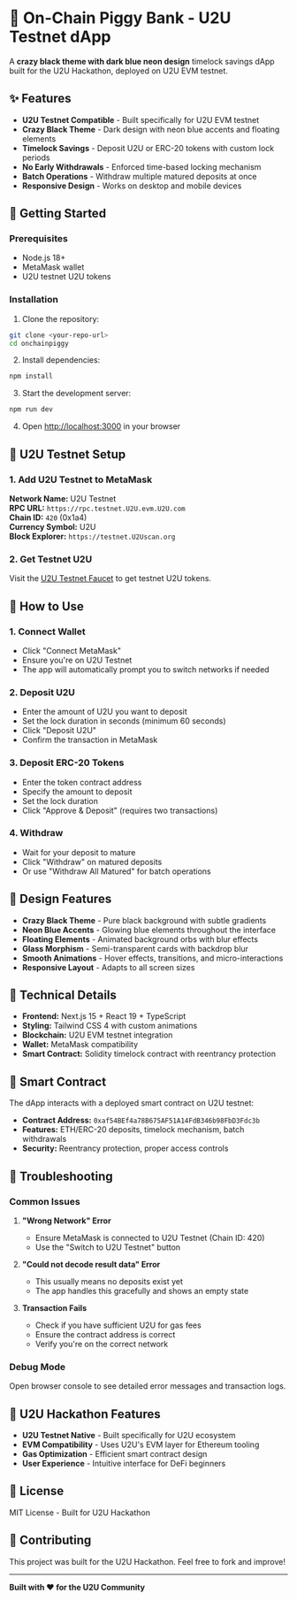 # 🏦 On-Chain Piggy Bank - U2U Testnet dApp

A **crazy black theme with dark blue neon design** timelock savings dApp built for the U2U Hackathon, deployed on U2U EVM testnet.

## ✨ Features

- **U2U Testnet Compatible** - Built specifically for U2U EVM testnet
- **Crazy Black Theme** - Dark design with neon blue accents and floating elements
- **Timelock Savings** - Deposit U2U or ERC-20 tokens with custom lock periods
- **No Early Withdrawals** - Enforced time-based locking mechanism
- **Batch Operations** - Withdraw multiple matured deposits at once
- **Responsive Design** - Works on desktop and mobile devices

## 🚀 Getting Started

### Prerequisites

- Node.js 18+ 
- MetaMask wallet
- U2U testnet U2U tokens

### Installation

1. Clone the repository:
```bash
git clone <your-repo-url>
cd onchainpiggy
```

2. Install dependencies:
```bash
npm install
```

3. Start the development server:
```bash
npm run dev
```

4. Open [http://localhost:3000](http://localhost:3000) in your browser

## 🔗 U2U Testnet Setup

### 1. Add U2U Testnet to MetaMask

**Network Name:** U2U Testnet  
**RPC URL:** `https://rpc.testnet.U2U.evm.U2U.com`  
**Chain ID:** `420` (0x1a4)  
**Currency Symbol:** U2U  
**Block Explorer:** `https://testnet.U2Uscan.org`

### 2. Get Testnet U2U

Visit the [U2U Testnet Faucet](https://testnet.U2Uscan.org/faucet) to get testnet U2U tokens.

## 💎 How to Use

### 1. Connect Wallet
- Click "Connect MetaMask" 
- Ensure you're on U2U Testnet
- The app will automatically prompt you to switch networks if needed

### 2. Deposit U2U
- Enter the amount of U2U you want to deposit
- Set the lock duration in seconds (minimum 60 seconds)
- Click "Deposit U2U"
- Confirm the transaction in MetaMask

### 3. Deposit ERC-20 Tokens
- Enter the token contract address
- Specify the amount to deposit
- Set the lock duration
- Click "Approve & Deposit" (requires two transactions)

### 4. Withdraw
- Wait for your deposit to mature
- Click "Withdraw" on matured deposits
- Or use "Withdraw All Matured" for batch operations

## 🎨 Design Features

- **Crazy Black Theme** - Pure black background with subtle gradients
- **Neon Blue Accents** - Glowing blue elements throughout the interface
- **Floating Elements** - Animated background orbs with blur effects
- **Glass Morphism** - Semi-transparent cards with backdrop blur
- **Smooth Animations** - Hover effects, transitions, and micro-interactions
- **Responsive Layout** - Adapts to all screen sizes

## 🔧 Technical Details

- **Frontend:** Next.js 15 + React 19 + TypeScript
- **Styling:** Tailwind CSS 4 with custom animations
- **Blockchain:** U2U EVM testnet integration
- **Wallet:** MetaMask compatibility
- **Smart Contract:** Solidity timelock contract with reentrancy protection

## 📱 Smart Contract

The dApp interacts with a deployed smart contract on U2U testnet:

- **Contract Address:** `0xaf54BEf4a78B675AF51A14FdB346b98FbD3Fdc3b`
- **Features:** ETH/ERC-20 deposits, timelock mechanism, batch withdrawals
- **Security:** Reentrancy protection, proper access controls

## 🐛 Troubleshooting

### Common Issues

1. **"Wrong Network" Error**
   - Ensure MetaMask is connected to U2U Testnet (Chain ID: 420)
   - Use the "Switch to U2U Testnet" button

2. **"Could not decode result data" Error**
   - This usually means no deposits exist yet
   - The app handles this gracefully and shows an empty state

3. **Transaction Fails**
   - Check if you have sufficient U2U for gas fees
   - Ensure the contract address is correct
   - Verify you're on the correct network

### Debug Mode

Open browser console to see detailed error messages and transaction logs.

## 🎯 U2U Hackathon Features

- **U2U Testnet Native** - Built specifically for U2U ecosystem
- **EVM Compatibility** - Uses U2U's EVM layer for Ethereum tooling
- **Gas Optimization** - Efficient smart contract design
- **User Experience** - Intuitive interface for DeFi beginners

## 📄 License

MIT License - Built for U2U Hackathon

## 🤝 Contributing

This project was built for the U2U Hackathon. Feel free to fork and improve!

---

**Built with ❤️ for the U2U Community**
